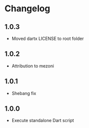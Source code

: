 # Changelog

## 1.0.3

- Moved dartx LICENSE to root folder

## 1.0.2

- Attribution to mezoni

## 1.0.1

- Shebang fix

## 1.0.0

- Execute standalone Dart script
